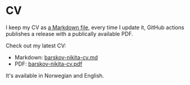 # CV

I keep my CV as [a Markdown file](en_US/barskov-nikita-cv.md), every time I
update it, GitHub actions publishes a release with a publically available PDF.

Check out my latest CV:

- Markdown: [barskov-nikita-cv.md](barskov-nikita-cv.md)
- PDF: [barskov-nikita-cv.pdf](https://github.com/nikitabarskov/cv/releases/latest)

It's available in Norwegian and English.
